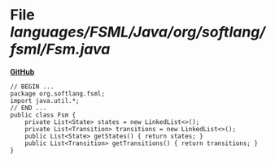 # File _languages/FSML/Java/org/softlang/fsml/Fsm.java_
**[GitHub](https://github.com/softlang/yas/blob/master/languages/FSML/Java/org/softlang/fsml/Fsm.java)**
```
// BEGIN ...
package org.softlang.fsml;
import java.util.*;
// END ...
public class Fsm {
	private List<State> states = new LinkedList<>();
	private List<Transition> transitions = new LinkedList<>();
	public List<State> getStates() { return states; }
	public List<Transition> getTransitions() { return transitions; }
}
```
